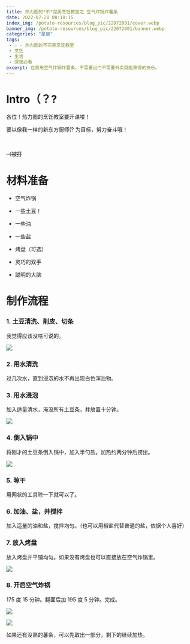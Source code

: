 ```yaml
---
title: 热力图的*不*完美烹饪教室之 空气炸锅炸薯条
date: 2022-07-20 00:18:15
index_img: /potato-resources/blog_pic/22072001/cover.webp
banner_img: /potato-resources/blog_pic/22072001/banner.webp
categories: "星宿"
tags:
 - ☆ - 热力图的不完美烹饪教室
 - 烹饪
 - 生活
 - 深夜必看
excerpt: 在家用空气炸锅炸薯条，不需要出门不需要外卖就能获得的快乐。
---
```

# Intro（？?

各位！热力图的烹饪教室要开课喽！

要以像我一样的新东方厨师(? 为目标，努力奋斗哦！

&nbsp;

~~（被打~~

# 材料准备

 - 空气炸锅

 - 一些土豆！

 - 一些油

 - 一些盐

 - 烤盘（可选）

 - 灵巧的双手

 - 聪明的大脑

# 制作流程
### 1. 土豆清洗、削皮、切条

我觉得应该没啥可说的。

![](/potato-resources/blog_pic/22072001/IMG_20220719_215842.webp)

### 2. 用水清洗
过几次水，直到浸泡的水不再出现白色浑浊物。

### 3. 用水浸泡
加入适量清水，淹没所有土豆条，并放置十分钟。

![](/potato-resources/blog_pic/22072001/IMG_20220719_220100.webp)

### 4. 倒入锅中
将刚才的土豆条倒入锅中，加入半勺盐。加热约两分钟后捞出。

![](/potato-resources/blog_pic/22072001/IMG_20220719_221419.webp)

### 5. 晾干

用网状的工具晾一下就可以了。

### 6. 加油、盐，并搅拌

加入适量的油和盐，搅拌均匀。（也可以用椒盐代替普通的盐，依据个人喜好）

### 7. 放入烤盘

放入烤盘并平铺均匀。如果没有烤盘也可以直接放在空气炸锅里。

![](/potato-resources/blog_pic/22072001/IMG_20220719_220339.webp)

### 8. 开启空气炸锅

175 度 15 分钟。翻面后加 195 度 5 分钟。完成。

![](/potato-resources/blog_pic/22072001/IMG_20220719_224613.webp)

![](/potato-resources/blog_pic/22072001/IMG_20220719_225246.webp)

如果还有没熟的薯条，可以先取出一部分，剩下的继续加热。
